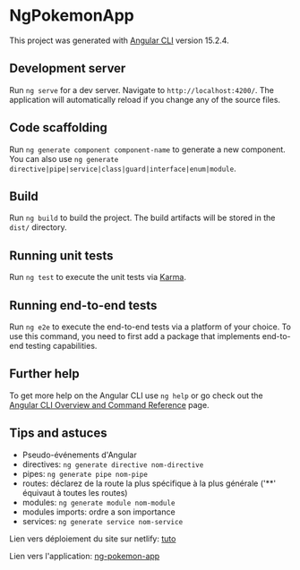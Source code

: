 # NgPokemonApp

This project was generated with [Angular CLI](https://github.com/angular/angular-cli) version 15.2.4.

## Development server

Run `ng serve` for a dev server. Navigate to `http://localhost:4200/`. The application will automatically reload if you change any of the source files.

## Code scaffolding

Run `ng generate component component-name` to generate a new component. You can also use `ng generate directive|pipe|service|class|guard|interface|enum|module`.

## Build

Run `ng build` to build the project. The build artifacts will be stored in the `dist/` directory.

## Running unit tests

Run `ng test` to execute the unit tests via [Karma](https://karma-runner.github.io).

## Running end-to-end tests

Run `ng e2e` to execute the end-to-end tests via a platform of your choice. To use this command, you need to first add a package that implements end-to-end testing capabilities.

## Further help

To get more help on the Angular CLI use `ng help` or go check out the [Angular CLI Overview and Command Reference](https://angular.io/cli) page.

## Tips and astuces

- Pseudo-événements d'Angular
- directives: `ng generate directive nom-directive`
- pipes: `ng generate pipe nom-pipe`
- routes: déclarez de la route la plus spécifique à la plus générale ('\*\*' équivaut à toutes les routes)
- modules: `ng generate module nom-module`
- modules imports: ordre a son importance
- services: `ng generate service nom-service`

Lien vers déploiement du site sur netlify: [tuto](https://www.makeuseof.com/angular-website-host-netlify-github/)

Lien vers l'application: [ng-pokemon-app](https://feihachim-ng-pokemon-app.netlify.app)

